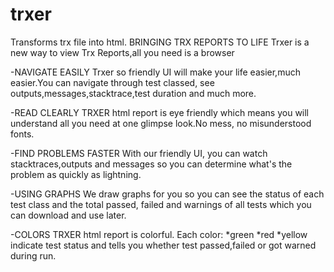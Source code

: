 # trxer
Transforms trx file into html.
BRINGING TRX REPORTS TO LIFE
Trxer is a new way to view Trx Reports,all you need is a browser

-NAVIGATE EASILY
Trxer so friendly UI will make your life easier,much easier.You can navigate through test classed,
see outputs,messages,stacktrace,test duration and much more.

-READ CLEARLY
TRXER html report is eye friendly which means you will understand all you need at one glimpse look.No mess,
no misunderstood fonts.

-FIND PROBLEMS FASTER
With our friendly UI, 
you can watch stacktraces,outputs and messages so you can determine what's the problem as quickly as lightning.

-USING GRAPHS
We draw graphs for you so you can see the status of each test class and the total passed,
failed and warnings of all tests which you can download and use later.

-COLORS
TRXER html report is colorful.
Each color:
*green
*red
*yellow 
indicate test status and tells you whether test passed,failed or got warned during run.
